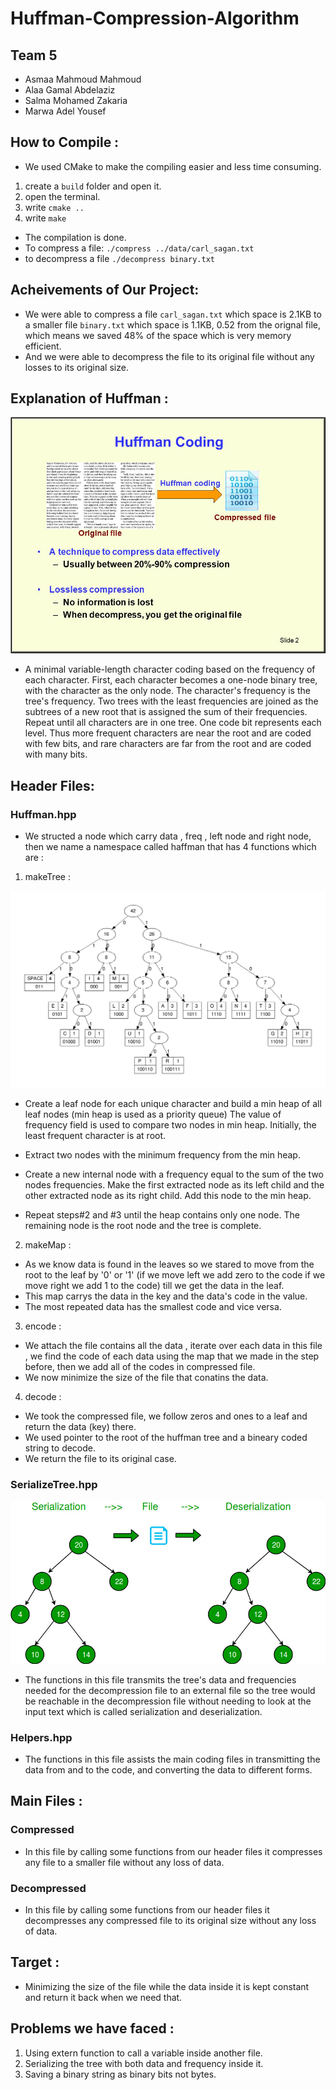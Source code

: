 # Huffman-Compression-Algorithm
## Team 5
* Asmaa Mahmoud Mahmoud
* Alaa Gamal Abdelaziz
* Salma Mohamed Zakaria
* Marwa Adel Yousef
## How to Compile :
* We used CMake to make the compiling easier and less time consuming.
1. create a ```build``` folder and open it.
2. open the terminal.
3. write  ```cmake ..```
4. write  ```make ```
* The compilation is done.
* To compress a file: ```./compress ../data/carl_sagan.txt```
* to decompress a file ```./decompress binary.txt```
## Acheivements of Our Project:
* We were able to compress a file ```carl_sagan.txt``` which space is 2.1KB to a smaller file ```binary.txt``` which space is 1.1KB, 0.52 from the orignal file, which means we saved 48% of the space which is very memory efficient.
* And we were able to decompress the file to its original file without any losses to its original size.
## Explanation of Huffman :

![picture](HuffmanCoding.jpg)
* A minimal variable-length character coding based on the frequency of each character. First, each character becomes a one-node binary tree, with the character as the only node. The character's frequency is the tree's frequency. Two trees with the least frequencies are joined as the subtrees of a new root that is assigned the sum of their frequencies. Repeat until all characters are in one tree. One code bit represents each level. Thus more frequent characters are near the root and are coded with few bits, and rare characters are far from the root and are coded with many bits.

## Header Files:
### Huffman.hpp
* We structed a node which carry data , freq , left node and right node, then we name a namespace called haffman that has 4 functions which are :

1. makeTree :

![picture](tree.png)
 * Create a leaf node for each unique character and build a min heap of all leaf nodes (min heap is used as a priority queue) The value of frequency field is used to compare two nodes in min heap. Initially, the least frequent character is at root.

 * Extract two nodes with the minimum frequency from the min heap.

 * Create a new internal node with a frequency equal to the sum of the two nodes frequencies. Make the first extracted node as its left child and the other extracted node as its right child. Add this node to the min heap.

 * Repeat steps#2 and #3 until the heap contains only one node. The remaining node is the root node and the tree is complete.

2.  makeMap :
   * As we know data is found in the leaves so we stared to move from the root to the leaf by '0' or '1' (if we move left we add zero to the code if we move right we add 1 to the code) till we get the data in the leaf. 
   * This map carrys the data in the key and the data's code in the value.
   * The most repeated data has the smallest code and vice versa. 
3. encode :
* We attach the file contains all the data , iterate over each data in this file , we find the code of each data using the map that we made in the step before, then we add all of the codes in compressed file.
* We now minimize the size of the file that conatins the data.
4. decode :
 *   We took the compressed file, we follow zeros and  ones to a leaf and return the data (key) there. 
 * We used pointer to the root of the huffman tree and a bineary coded string to decode.
 * We return the file to its original case.
 ### SerializeTree.hpp
 ![picture](serializationFile-1.jpg)
* The functions in this file transmits the tree's data and frequencies needed for the decompression file to an external file so the tree would be reachable in the decompression file without needing to look at the input text which is called serialization and deserialization.
### Helpers.hpp
* The functions in this file assists the main coding files in transmitting the data from and to the code, and converting the data to different forms.
 ## Main Files : 
 ### Compressed
* In this file by calling some functions from our header files it compresses any file to a smaller file without any loss of data.
 ### Decompressed
* In this file by calling some functions from our header files it decompresses any compressed file to its original size without any loss of data.
 ## Target :
  * Minimizing the size of the file while the data inside it is kept constant and return it back when we need that.
## Problems we have faced :
1. Using extern function to call a variable inside another file.
2. Serializing the tree with both data and frequency inside it.
3. Saving a binary string as binary bits not bytes.



